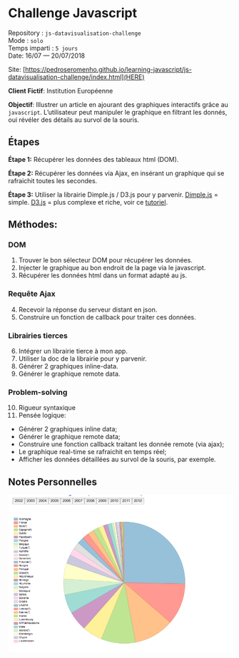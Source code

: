 # Challenge Javascript
Repository : `js-datavisualisation-challenge`   
Mode : `solo`   
Temps imparti : `5 jours`   
Date:  16/07 — 20/07/2018

Site: [https://pedroseromenho.github.io/learning-javascript/js-datavisualisation-challenge/index.html](HERE)

**Client Fictif**: Institution Européenne

**Objectif**: Illustrer un article en ajourant des graphiques interactifs grâce au `javascript`. L’utilisateur peut manipuler le graphique en filtrant les donnés, oui révéler des détails au survol de la souris.

## Étapes

**Étape 1:** Récupérer les données des tableaux html (DOM).

**Étape 2:** Récupérer les données via Ajax, en insérant un graphique qui se rafraichit toutes les secondes.

**Étape 3:**
Utiliser la librairie Dimple.js / D3.js pour y parvenir.
[Dimple.js](http://dimplejs.org/) = simple.
[D3.js](https://d3js.org/) = plus complexe et riche, voir ce [tutoriel](http://alignedleft.com/tutorials/d3/drawing-divs).

## Méthodes:

### DOM

1. Trouver le bon sélecteur DOM pour récupérer les données.
2. Injecter le graphique au bon endroit de la page via le javascript.
3. Récupérer les données html dans un format adapté au js.


### Requête Ajax

4. Recevoir la réponse du serveur distant en json.
5. Construire un fonction de callback pour traiter ces données.
  

### Librairies tierces

6. Intégrer un librairie tierce à mon app.
7. Utiliser la doc de la librairie pour y parvenir.
8. Générer 2 graphiques inline-data.
9. Générer le graphique remote data. 

### Problem-solving

10. Rigueur syntaxique
11. Pensée logique:

- Générer 2 graphiques inline data;
- Générer le graphique remote data;
- Construire une fonction callback traitant les donnée remote (via ajax);
- Le graphique real-time se rafraichit en temps réel;
- Afficher les données détaillées au survol de la souris, par exemple.

## Notes Personnelles

![Fail](failed.png)
